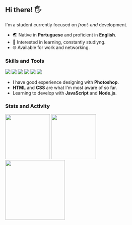 ## Hi there! 🖐️
I'm a student currently focused on *front-end* development.
- 🌏 Native in **Portuguese** and proficient in **English**.
- 📑 Interested in learning, constantly studiyng.
- 🌐 Available for work and networking.

### Skills and Tools

<div style="display: inline_block">
<img src="https://img.shields.io/badge/Photoshop-31A8FF?style=for-the-badge&logo=Adobe%20Photoshop&logoColor=black">
<img src="https://img.shields.io/badge/HTML5-E34F26?style=for-the-badge&logo=html5&logoColor=white">
<img src="https://img.shields.io/badge/CSS3-1572B6?style=for-the-badge&logo=css3&logoColor=white">
<img src="https://img.shields.io/badge/Bootstrap-563D7C?style=for-the-badge&logo=bootstrap&logoColor=white">
<img src="https://img.shields.io/badge/JavaScript-F7C922?style=for-the-badge&logo=javascript&logoColor=black">
<img src="https://img.shields.io/badge/Node%20js-339933?style=for-the-badge&logo=nodedotjs&logoColor=white">
</div>

- I have good experience designing with **Photoshop**.
- **HTML** and **CSS** are what I'm most aware of so far.
- Learning to develop with **JavaScript** and **Node.js**.

### Stats and Activity
<div style="display: inline_block">
<img height="142em" src="https://github-readme-stats.vercel.app/api?username=screm1n&show_icons=true&theme=radical&count_private=true&rank_icon=github&hide_border=true">
<img height="142em" src="https://github-readme-stats.vercel.app/api/wakatime?username=scremin&langs_count=8&hide_border=true&bg_color=141424&custom_title=Codding%20Time&title_color=e23a70&text_color=4cbdde&range=all_time&icon_color=c4ac3e">
</div>

<div style="display: inline_block">
<img height="189em" src="https://github-profile-summary-cards.vercel.app/api/cards/profile-details?username=screm1n&theme=radical">
  

